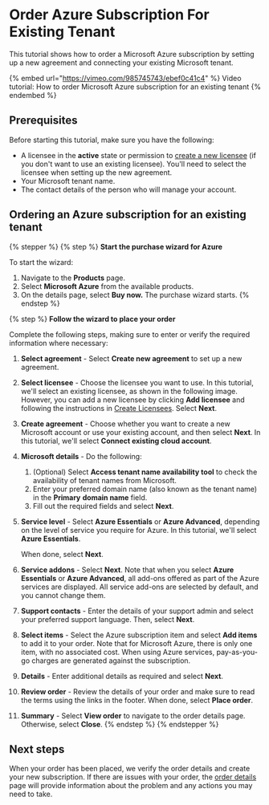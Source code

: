 # Order Azure Subscription For Existing Tenant

This tutorial shows how to order a Microsoft Azure subscription by setting up a new agreement and connecting your existing Microsoft tenant.&#x20;

{% embed url="https://vimeo.com/985745743/ebef0c41c4" %}
Video tutorial: How to order Microsoft Azure subscription for an existing tenant
{% endembed %}

## Prerequisites <a href="#howtoorderamicrosoft365subscriptionforanexistingmicrosofttenant-prerequisites" id="howtoorderamicrosoft365subscriptionforanexistingmicrosofttenant-prerequisites"></a>

Before starting this tutorial, make sure you have the following:

* A licensee in the **active** state or permission to [create a new licensee](../../../modules-and-features/settings/licensees/create-licensees.md) (if you don't want to use an existing licensee). You'll need to select the licensee when setting up the new agreement.&#x20;
* Your Microsoft tenant name.&#x20;
* The contact details of the person who will manage your account.&#x20;

## Ordering an Azure subscription for an existing tenant <a href="#id-1.-launch-the-purchase-wizard" id="id-1.-launch-the-purchase-wizard"></a>

{% stepper %}
{% step %}
**Start the purchase wizard for Azure**

To start the wizard:

1. Navigate to the **Products** page.&#x20;
2. Select **Microsoft Azure** from the available products.
3. On the details page, select **Buy now.** The purchase wizard starts.
{% endstep %}

{% step %}
**Follow the wizard to place your order**

Complete the following steps, making sure to enter or verify the required information where necessary:

1. **Select agreement** - Select **Create new agreement** to set up a new agreement.
2. **Select licensee** - Choose the licensee you want to use. In this tutorial, we'll select an existing licensee, as shown in the following image. However, you can add a new licensee by clicking **Add licensee** and following the instructions in [Create Licensees](../../../modules-and-features/settings/licensees/create-licensees.md). Select **Next**.&#x20;
3. **Create agreement** - Choose whether you want to create a new Microsoft account or use your existing account, and then select **Next**.  In this tutorial, we'll select **Connect existing cloud account**.
4. **Microsoft details** - Do the following:
   1. (Optional) Select **Access tenant name availability tool** to check the availability of tenant names from Microsoft.
   2. Enter your preferred domain name (also known as the tenant name) in the **Primary** **domain name** field.&#x20;
   3. Fill out the required fields and select **Next**.
5.  **Service level** - Select **Azure Essentials** or **Azure Advanced**, depending on the level of service you require for Azure. In this tutorial, we'll select **Azure Essentials**.&#x20;

    When done, select **Next**.
6. **Service addons** - Select **Next**. Note that when you select **Azure Essentials** or **Azure Advanced**, all add-ons offered as part of the Azure services are displayed. All service add-ons are selected by default, and you cannot change them.&#x20;
7. **Support contacts** - Enter the details of your support admin and select your preferred support language. Then, select **Next**.
8. **Select items** - Select the Azure subscription item and select **Add items** to add it to your order. Note that for Microsoft Azure, there is only one item, with no associated cost. When using Azure services, pay-as-you-go charges are generated against the subscription.
9. **Details** - Enter additional details as required and select **Next**.
10. **Review order** - Review the details of your order and make sure to read the terms using the links in the footer. When done, select **Place order**.
11. **Summary** - Select **View order** to navigate to the order details page. Otherwise, select **Close**.
{% endstep %}
{% endstepper %}

## Next steps

When your order has been placed, we verify the order details and create your new subscription. If there are issues with your order, the [order details ](https://docs.platform.softwareone.com/modules-and-features/marketplace/orders#subscription-details)page will provide information about the problem and any actions you may need to take.
